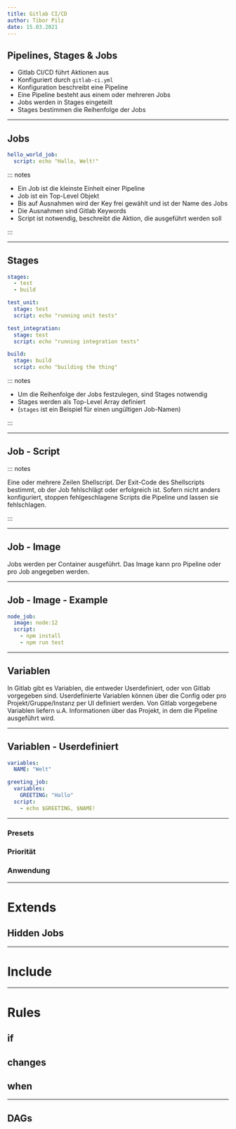 ```yaml
---
title: Gitlab CI/CD
author: Tibor Pilz
date: 15.03.2021
---
```


## Pipelines, Stages & Jobs

- Gitlab CI/CD führt Aktionen aus
- Konfiguriert durch `gitlab-ci.yml`
- Konfiguration beschreibt eine Pipeline
- Eine Pipeline besteht aus einem oder mehreren Jobs
- Jobs werden in Stages eingeteilt
- Stages bestimmen die Reihenfolge der Jobs

---

## Jobs

```{.yaml data-line-numbers=[1-2|1|2|1-2]}
hello_world_job:
  script: echo "Hallo, Welt!"
```

::: notes

- Ein Job ist die kleinste Einheit einer Pipeline
- Job ist ein Top-Level Objekt
- Bis auf Ausnahmen wird der Key frei gewählt und ist der Name des Jobs
- Die Ausnahmen sind Gitlab Keywords
- Script ist notwendig, beschreibt die Aktion, die ausgeführt werden soll

:::

---

## Stages

```{.yaml data-line-numbers=[1-18|1-3|5-18|2,6,11|3,16]}
stages:
  - test
  - build

test_unit:
  stage: test
  script: echo "running unit tests"

test_integration:
  stage: test
  script: echo "running integration tests"

build:
  stage: build
  script: echo "building the thing"
```

::: notes

- Um die Reihenfolge der Jobs festzulegen, sind Stages notwendig
- Stages werden als Top-Level Array definiert
- (`stages` ist ein Beispiel für einen ungültigen Job-Namen)

:::

---

## Job - Script

::: notes

Eine oder mehrere Zeilen Shellscript.
Der Exit-Code des Shellscripts bestimmt, ob der Job fehlschlägt oder erfolgreich ist.
Sofern nicht anders konfiguriert, stoppen fehlgeschlagene Scripts die Pipeline und lassen sie fehlschlagen.

:::

---

## Job - Image

Jobs werden per Container ausgeführt.
Das Image kann pro Pipeline oder pro Job angegeben werden.

---

## Job - Image - Example

```{.yaml data-line-numbers=[1-5|2|4-5]}
node_job:
  image: node:12
  script:
    - npm install
    - npm run test
```

---

## Variablen

In Gitlab gibt es Variablen, die entweder Userdefiniert, oder von Gitlab vorgegeben sind.
Userdefinierte Variablen können über die Config oder pro Projekt/Gruppe/Instanz per UI definiert werden.
Von Gitlab vorgegebene Variablen liefern u.A. Informationen über das Projekt, in dem die Pipeline ausgeführt wird.

---

## Variablen - Userdefiniert


```{.yaml data-line-numbers=[6|8]}
variables:
  NAME: "Welt"

greeting_job:
  variables:
    GREETING: "Hallo"
  script: 
    - echo $GREETING, $NAME!
```

---

### Presets
### Priorität
### Anwendung

---

# Extends

## Hidden Jobs

---

# Include

---

# Rules

## if
## changes
## when
---

## DAGs

